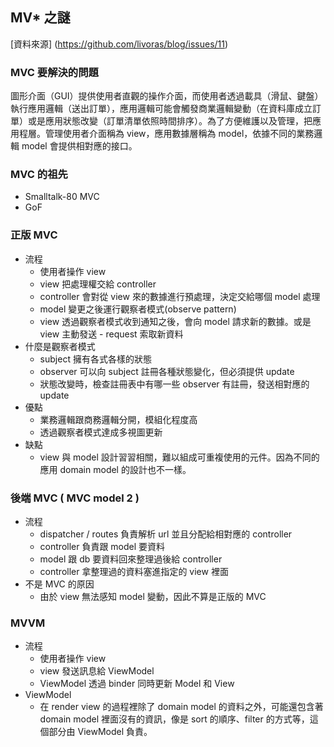 ## MV* 之謎

[資料來源] (https://github.com/livoras/blog/issues/11)

### MVC 要解決的問題
圖形介面（GUI）提供使用者直觀的操作介面，而使用者透過載具（滑鼠、鍵盤）執行應用邏輯（送出訂單），應用邏輯可能會觸發商業邏輯變動（在資料庫成立訂單）或是應用狀態改變（訂單清單依照時間排序）。為了方便維護以及管理，把應用程層。管理使用者介面稱為 view，應用數據層稱為 model，依據不同的業務邏輯 model 會提供相對應的接口。

### MVC 的祖先
- Smalltalk-80 MVC
- GoF

### 正版 MVC 
- 流程
	- 使用者操作 view
	- view 把處理權交給 controller
	- controller 會對從 view 來的數據進行預處理，決定交給哪個 model 處理
	- model 變更之後運行觀察者模式(observe pattern)
	- view 透過觀察者模式收到通知之後，會向 model 請求新的數據。或是 view 主動發送 	- request 索取新資料
- 什麼是觀察者模式
	- subject 擁有各式各樣的狀態
	- observer 可以向 subject 註冊各種狀態變化，但必須提供 update
	- 狀態改變時，檢查註冊表中有哪一些 observer 有註冊，發送相對應的 update
- 優點
	- 業務邏輯跟商務邏輯分開，模組化程度高
	- 透過觀察者模式達成多視圖更新
- 缺點
	- view 與 model 設計習習相關，難以組成可重複使用的元件。因為不同的應用 domain model 的設計也不一樣。

### 後端 MVC ( MVC model 2 )
- 流程
	- dispatcher / routes 負責解析 url 並且分配給相對應的 controller
	- controller 負責跟 model 要資料
	- model 跟 db 要資料回來整理過後給 controller
	- controller 拿整理過的資料塞進指定的 view 裡面
- 不是 MVC 的原因
	- 由於 view 無法感知 model 變動，因此不算是正版的 MVC

### MVVM
- 流程
	- 使用者操作 view 
	- view 發送訊息給 ViewModel
	- ViewModel 透過 binder 同時更新 Model 和 View
- ViewModel
	- 在 render view 的過程裡除了 domain model 的資料之外，可能還包含著 domain model 裡面沒有的資訊，像是 sort 的順序、filter 的方式等，這個部分由 ViewModel 負責。

